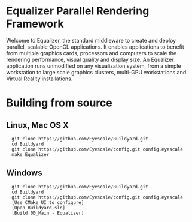 # Equalizer Parallel Rendering Framework

Welcome to Equalizer, the standard middleware to create and deploy
parallel, scalable OpenGL applications. It enables applications to
benefit from multiple graphics cards, processors and computers to scale
the rendering performance, visual quality and display size. An Equalizer
application runs unmodified on any visualization system, from a simple
workstation to large scale graphics clusters, multi-GPU workstations and
Virtual Reality installations.

# Building from source
## Linux, Mac OS X

```
  git clone https://github.com/Eyescale/Buildyard.git
  cd Buildyard
  git clone https://github.com/Eyescale/config.git config.eyescale
  make Equalizer
```

## Windows
```
  git clone https://github.com/Eyescale/Buildyard.git
  cd Buildyard
  git clone https://github.com/Eyescale/config.git config.eyescale
  [Use CMake UI to configure]
  [Open Buildyard.sln]
  [Build 00_Main - Equalizer]
```
